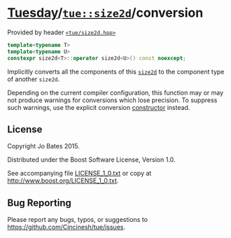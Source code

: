 [Tuesday](../../../README.md)/[`tue::size2d`](../../headers/size2d.md)/conversion
=================================================================================
Provided by header [`<tue/size2d.hpp>`](../../headers/size2d.md)

```c++
template<typename T>
template<typename U>
constexpr size2d<T>::operator size2d<U>() const noexcept;
```

Implicitly converts all the components of this
[`size2d`](../../headers/size2d.md) to the component type of another `size2d`.

Depending on the current compiler configuration, this function may or may not
produce warnings for conversions which lose precision. To suppress such
warnings, use the explicit conversion [constructor](constructor.md) instead.

License
-------
Copyright Jo Bates 2015.

Distributed under the Boost Software License, Version 1.0.

See accompanying file [LICENSE_1_0.txt](../../../LICENSE_1_0.txt) or copy at
http://www.boost.org/LICENSE_1_0.txt.

Bug Reporting
-------------
Please report any bugs, typos, or suggestions to
https://github.com/Cincinesh/tue/issues.
